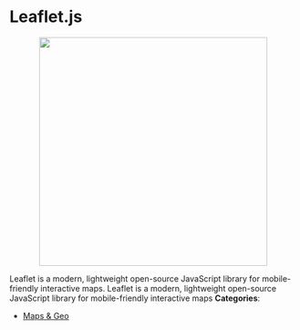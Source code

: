 # Leaflet.js

<p align="center">
    <img width="400" src="https://raw.githubusercontent.com/awesome-apis/awesome-apis/apis/leaflet-js/logo_256x256.png" />
</p>


Leaflet is a modern, lightweight open-source JavaScript library for mobile-friendly interactive maps. Leaflet is a modern, lightweight open-source JavaScript library for mobile-friendly interactive maps
**Categories**:

- [Maps & Geo](https://github/awesome-apis/awesome-apis#maps-and-geo)



